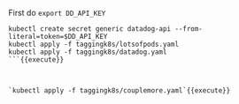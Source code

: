 
First do `export DD_API_KEY`

```
kubectl create secret generic datadog-api --from-literal=token=$DD_API_KEY
kubectl apply -f taggingk8s/lotsofpods.yaml
kubectl apply -f taggingk8s/datadog.yaml
```{{execute}}



`kubectl apply -f taggingk8s/couplemore.yaml`{{execute}}
